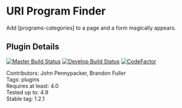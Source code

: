 # URI Program Finder

Add [programs-categories] to a page and a form magically appears.

## Plugin Details 

[![Master Build Status](https://travis-ci.org/uriweb/uri-program-finder.svg?branch=master)](https://travis-ci.org/uriweb/uri-program-finder)
[![Develop Build Status](https://travis-ci.org/uriweb/uri-program-finder.svg?branch=develop)](https://travis-ci.org/uriweb/uri-program-finder)
[![CodeFactor](https://www.codefactor.io/repository/github/uriweb/uri-program-finder/badge/master)](https://www.codefactor.io/repository/github/uriweb/uri-program-finder/overview/master)

Contributors: John Pennypacker, Brandon Fuller  
Tags: plugins  
Requires at least: 4.0  
Tested up to: 4.9  
Stable tag: 1.2.1  